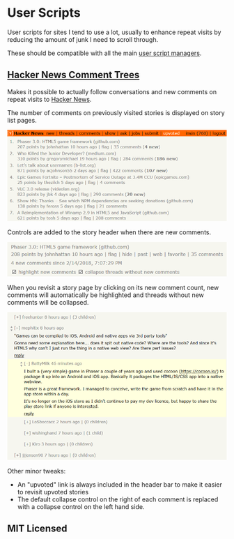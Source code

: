 # User Scripts

User scripts for sites I tend to use a lot, usually to enhance repeat visits by reducing the amount of junk I need to scroll through.

These should be compatible with all the main [user script managers](https://greasyfork.org/en#home-step-1).

## [Hacker News Comment Trees](https://greasyfork.org/en/scripts/18066-hn-comment-trees)

Makes it possible to actually follow conversations and new comments on repeat visits to [Hacker News](https://news.ycombinator.com/).

The number of comments on previously visited stories is displayed on story list pages.

![Screenshot of a story list page with unread comment counts on previously visited stories added by HN Comment Trees](resources/hn-comment-trees-stories.png)

Controls are added to the story header when there are new comments.

![Screenshot of controls added to a story page by HN Comment Trees when there are new comments](resources/hn-comment-trees-controls.png)

When you revisit a story page by clicking on its new comment count, new comments will automatically be highlighted and threads without new comments will be collapsed.

![Screenshot of a story page with new comments when using HN Comment Trees - new comments are highlighted and threads without new comments are collapsed](resources/hn-comment-trees-highlight.png)

Other minor tweaks:

- An "upvoted" link is always included in the header bar to make it easier to revisit upvoted stories
- The default collapse control on the right of each comment is replaced with a collapse control on the left hand side.

## MIT Licensed
